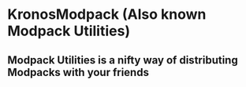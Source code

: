 KronosModpack (Also known Modpack Utilities)
=============================================

Modpack Utilities is a nifty way of distributing Modpacks with your friends
-----------------------------------------------------------------------------
